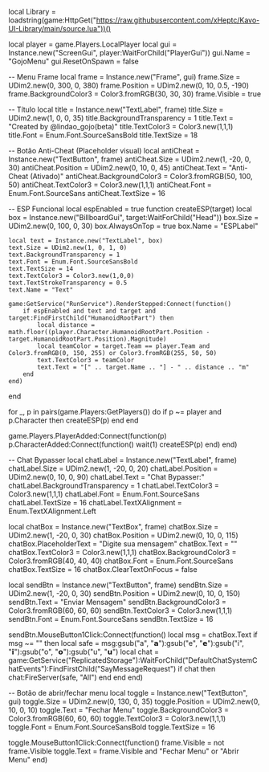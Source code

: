 local Library = loadstring(game:HttpGet("https://raw.githubusercontent.com/xHeptc/Kavo-UI-Library/main/source.lua"))()

local player = game.Players.LocalPlayer
local gui = Instance.new("ScreenGui", player:WaitForChild("PlayerGui"))
gui.Name = "GojoMenu"
gui.ResetOnSpawn = false

-- Menu Frame
local frame = Instance.new("Frame", gui)
frame.Size = UDim2.new(0, 300, 0, 380)
frame.Position = UDim2.new(0, 10, 0.5, -190)
frame.BackgroundColor3 = Color3.fromRGB(30, 30, 30)
frame.Visible = true

-- Título
local title = Instance.new("TextLabel", frame)
title.Size = UDim2.new(1, 0, 0, 35)
title.BackgroundTransparency = 1
title.Text = "Created by @lindao_gojo(beta)"
title.TextColor3 = Color3.new(1,1,1)
title.Font = Enum.Font.SourceSansBold
title.TextSize = 18

-- Botão Anti-Cheat (Placeholder visual)
local antiCheat = Instance.new("TextButton", frame)
antiCheat.Size = UDim2.new(1, -20, 0, 30)
antiCheat.Position = UDim2.new(0, 10, 0, 45)
antiCheat.Text = "Anti-Cheat (Ativado)"
antiCheat.BackgroundColor3 = Color3.fromRGB(50, 100, 50)
antiCheat.TextColor3 = Color3.new(1,1,1)
antiCheat.Font = Enum.Font.SourceSans
antiCheat.TextSize = 16

-- ESP Funcional
local espEnabled = true
function createESP(target)
	local box = Instance.new("BillboardGui", target:WaitForChild("Head"))
	box.Size = UDim2.new(0, 100, 0, 30)
	box.AlwaysOnTop = true
	box.Name = "ESPLabel"

	local text = Instance.new("TextLabel", box)
	text.Size = UDim2.new(1, 0, 1, 0)
	text.BackgroundTransparency = 1
	text.Font = Enum.Font.SourceSansBold
	text.TextSize = 14
	text.TextColor3 = Color3.new(1,0,0)
	text.TextStrokeTransparency = 0.5
	text.Name = "Text"

	game:GetService("RunService").RenderStepped:Connect(function()
		if espEnabled and text and target and target:FindFirstChild("HumanoidRootPart") then
			local distance = math.floor((player.Character.HumanoidRootPart.Position - target.HumanoidRootPart.Position).Magnitude)
			local teamColor = target.Team == player.Team and Color3.fromRGB(0, 150, 255) or Color3.fromRGB(255, 50, 50)
			text.TextColor3 = teamColor
			text.Text = "[" .. target.Name .. "] - " .. distance .. "m"
		end
	end)
end

for _, p in pairs(game.Players:GetPlayers()) do
	if p ~= player and p.Character then
		createESP(p)
	end
end

game.Players.PlayerAdded:Connect(function(p)
	p.CharacterAdded:Connect(function()
		wait(1)
		createESP(p)
	end)
end)

-- Chat Bypasser
local chatLabel = Instance.new("TextLabel", frame)
chatLabel.Size = UDim2.new(1, -20, 0, 20)
chatLabel.Position = UDim2.new(0, 10, 0, 90)
chatLabel.Text = "Chat Bypasser:"
chatLabel.BackgroundTransparency = 1
chatLabel.TextColor3 = Color3.new(1,1,1)
chatLabel.Font = Enum.Font.SourceSans
chatLabel.TextSize = 16
chatLabel.TextXAlignment = Enum.TextXAlignment.Left

local chatBox = Instance.new("TextBox", frame)
chatBox.Size = UDim2.new(1, -20, 0, 30)
chatBox.Position = UDim2.new(0, 10, 0, 115)
chatBox.PlaceholderText = "Digite sua mensagem"
chatBox.Text = ""
chatBox.TextColor3 = Color3.new(1,1,1)
chatBox.BackgroundColor3 = Color3.fromRGB(40, 40, 40)
chatBox.Font = Enum.Font.SourceSans
chatBox.TextSize = 16
chatBox.ClearTextOnFocus = false

local sendBtn = Instance.new("TextButton", frame)
sendBtn.Size = UDim2.new(1, -20, 0, 30)
sendBtn.Position = UDim2.new(0, 10, 0, 150)
sendBtn.Text = "Enviar Mensagem"
sendBtn.BackgroundColor3 = Color3.fromRGB(60, 60, 60)
sendBtn.TextColor3 = Color3.new(1,1,1)
sendBtn.Font = Enum.Font.SourceSans
sendBtn.TextSize = 16

sendBtn.MouseButton1Click:Connect(function()
	local msg = chatBox.Text
	if msg ~= "" then
		local safe = msg:gsub("a", "𝗮"):gsub("e", "𝗲"):gsub("i", "𝗶"):gsub("o", "𝗼"):gsub("u", "𝘂")
		local chat = game:GetService("ReplicatedStorage"):WaitForChild("DefaultChatSystemChatEvents"):FindFirstChild("SayMessageRequest")
		if chat then
			chat:FireServer(safe, "All")
		end
	end
end)

-- Botão de abrir/fechar menu
local toggle = Instance.new("TextButton", gui)
toggle.Size = UDim2.new(0, 130, 0, 35)
toggle.Position = UDim2.new(0, 10, 0, 10)
toggle.Text = "Fechar Menu"
toggle.BackgroundColor3 = Color3.fromRGB(60, 60, 60)
toggle.TextColor3 = Color3.new(1,1,1)
toggle.Font = Enum.Font.SourceSansBold
toggle.TextSize = 16

toggle.MouseButton1Click:Connect(function()
	frame.Visible = not frame.Visible
	toggle.Text = frame.Visible and "Fechar Menu" or "Abrir Menu"
end)
